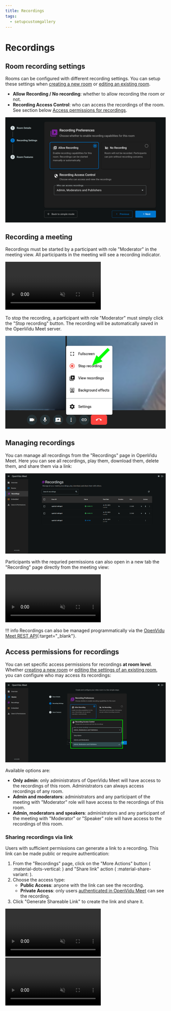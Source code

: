 ```yaml
---
title: Recordings
tags:
  - setupcustomgallery
---
```


# Recordings

## Room recording settings

Rooms can be configured with different recording settings. You can setup these settings when [creating a new room](./rooms-and-meetings.md#creating-a-room) or [editing an existing room](./rooms-and-meetings.md#editing-a-room).

- **Allow Recording / No recording**: whether to allow recording the room or not.
- **Recording Access Control**: who can access the recordings of the room. See section below [Access permissions for recordings](#access-permissions-for-recordings).

<a class="glightbox" href="../../../assets/images/meet/recordings/room-recording-settings.png" data-type="image" data-desc-position="bottom" data-gallery="gallery1"><img src="../../../assets/images/meet/recordings/room-recording-settings.png" loading="lazy" class="control-height"/></a>

## Recording a meeting

Recordings must be started by a participant with role "Moderator" in the meeting view. All participants in the meeting will see a recording indicator.

<a class="glightbox" href="../../../assets/videos/meet/start-recording.mp4" data-type="video" data-desc-position="bottom" data-gallery="gallery2"><video class="round-corners" src="../../../assets/videos/meet/start-recording.mp4" loading="lazy" defer muted playsinline autoplay loop async></video></a>

To stop the recording, a participant with role "Moderator" must simply click the "Stop recording" button. The recording will be automatically saved in the OpenVidu Meet server.

<a class="glightbox" href="../../../assets/images/meet/recordings/stop-recording.png" data-type="image" data-desc-position="bottom" data-gallery="gallery3"><img src="../../../assets/images/meet/recordings/stop-recording.png" loading="lazy"/></a>

## Managing recordings

You can manage all recordings from the "Recordings" page in OpenVidu Meet. Here you can see all recordings, play them, download them, delete them, and share them via a link:

<a class="glightbox" href="../../../assets/images/meet/recordings/recording-page.png" data-type="image" data-desc-position="bottom" data-gallery="gallery4"><img src="../../../assets/images/meet/recordings/recording-page.png" loading="lazy"/></a>

Participants with the requried permissions can also open in a new tab the "Recording" page directly from the meeting view:

<a class="glightbox" href="../../../assets/videos/meet/recording-while-meeting.mp4" data-type="video" data-desc-position="bottom" data-gallery="gallery5"><video class="round-corners" src="../../../assets/videos/meet/recording-while-meeting.mp4" defer muted playsinline autoplay loop async></video></a>

!!! info
    Recordings can also be managed programmatically via the [OpenVidu Meet REST API](../../assets/htmls/rest-api.html#/operations/getRecordings){:target="_blank"}.

## Access permissions for recordings

You can set specific access permissions for recordings **at room level**. Whether [creating a new room](./rooms-and-meetings.md#creating-a-room) or [editing the settings of an existing room](./rooms-and-meetings.md#editing-a-room), you can configure who may access its recordings:

<a class="glightbox" href="../../../assets/images/meet/recordings/recording-access-control.png" data-type="image" data-desc-position="bottom" data-gallery="gallery6"><img src="../../../assets/images/meet/recordings/recording-access-control.png" loading="lazy"/></a>

Available options are:

- **Only admin**: only administrators of OpenVidu Meet will have access to the recordings of this room. Administrators can always access recordings of any room.
- **Admin and moderators**: administrators and any participant of the meeting with "Moderator" role will have access to the recordings of this room.
- **Admin, moderators and speakers**: administrators and any participant of the meeting with "Moderator" or "Speaker" role will have access to the recordings of this room.

### Sharing recordings via link

Users with sufficient permissions can generate a link to a recording. This link can be made public or require authentication:

1. From the "Recordings" page, click on the "More Actions" button ( :material-dots-vertical: ) and "Share link" action ( :material-share-variant: ).
2. Choose the access type:
      - **Public Access**: anyone with the link can see the recording.
      - **Private Access**: only users [authenticated in OpenVidu Meet](./users-and-permissions.md#authentication-when-accessing-openvidu-meet) can see the recording.
3. Click "Generate Shareable Link" to create the link and share it.

<a class="glightbox" href="../../../assets/videos/meet/meet-recording-share-dark.mp4" data-type="video" data-desc-position="bottom" data-gallery="gallery7"><video class="round-corners" src="../../../assets/videos/meet/meet-recording-share-dark.mp4#only-dark" defer muted playsinline autoplay loop async></video></a>
<a class="glightbox" href="../../../assets/videos/meet/meet-recording-share-light.mp4" data-type="video" data-desc-position="bottom" data-gallery="gallery7"><video class="round-corners" src="../../../assets/videos/meet/meet-recording-share-light.mp4#only-light" defer muted playsinline autoplay loop async></video></a>